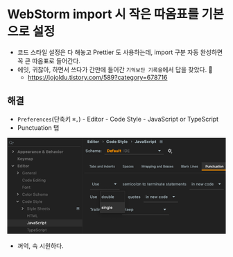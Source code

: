 # WebStorm import 시 작은 따옴표를 기본으로 설정
- 코드 스타일 설정은 다 해놓고 Prettier 도 사용하는데, import 구분 자동 완성하면 
  꼭 큰 따옴표로 들어간다.
- 에잇, 귀찮아, 하면서 쓰다가 간만에 들어간 `기억보단 기록을`에서 답을 찾았다. 🎉
  - https://jojoldu.tistory.com/589?category=678716
    
## 해결
- `Preferences`(단축키 `⌘,`) - Editor - Code Style - JavaScript or TypeScript
- Punctuation 탭

![IDE](.%5B20210812%5D_webstorm_default_single_quotes_in_auto_import_images/d1780522.png)

- 꺼억, 속 시원하다.
